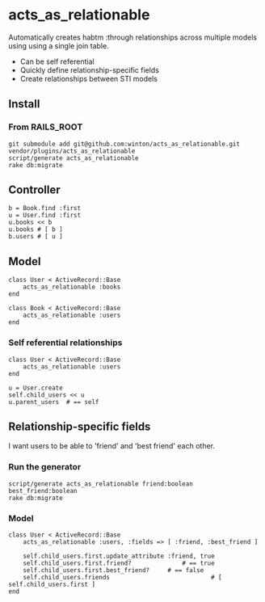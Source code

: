 acts_as_relationable
====================

Automatically creates habtm :through relationships across multiple models using using a single join table.

* Can be self referential
* Quickly define relationship-specific fields
* Create relationships between STI models


Install
-------
	
### From RAILS_ROOT

	git submodule add git@github.com:winton/acts_as_relationable.git vendor/plugins/acts_as_relationable
	script/generate acts_as_relationable
	rake db:migrate


Controller
----------

	b = Book.find :first
	u = User.find :first
	u.books << b
	u.books	# [ b ]
	b.users	# [ u ]


Model
-----

	class User < ActiveRecord::Base
		acts_as_relationable :books
	end
	
	class Book < ActiveRecord::Base
		acts_as_relationable :users
	end
	
### Self referential relationships

	class User < ActiveRecord::Base
		acts_as_relationable :users
	end
	
	u = User.create
	self.child_users << u
	u.parent_users	# == self


Relationship-specific fields
----------------------------

I want users to be able to 'friend' and 'best friend' each other.
	
### Run the generator

	script/generate acts_as_relationable friend:boolean best_friend:boolean
	rake db:migrate

### Model
	
	class User < ActiveRecord::Base
		acts_as_relationable :users, :fields => [ :friend, :best_friend ]
	
		self.child_users.first.update_attribute :friend, true
		self.child_users.first.friend?				# == true
		self.child_users.first.best_friend?		# == false
		self.child_users.friends							# [ self.child_users.first ]
	end